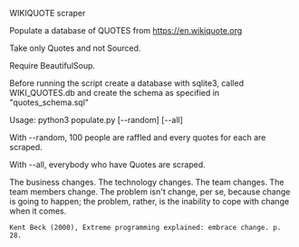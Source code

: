 WIKIQUOTE scraper

Populate a database of QUOTES from https://en.wikiquote.org 

Take only Quotes and not Sourced.

Require BeautifulSoup.

Before running the script create a database with sqlite3, called WIKI_QUOTES.db and create the schema as specified in "quotes_schema.sql"

Usage: python3 populate.py [--random] [--all]

With --random, 100 people are raffled and every quotes for each are scraped.

With --all, everybody who have Quotes are scraped.


The business changes. The technology changes. The team changes. The team members change. The problem isn't change, per se, because change is going to happen; the problem, rather, is the inability to cope with change when it comes.

    Kent Beck (2000), Extreme programming explained: embrace change. p. 28.




